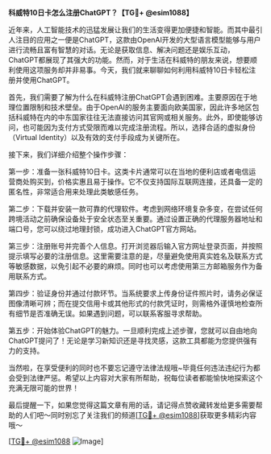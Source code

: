 **科威特10日卡怎么注册ChatGPT？【TG💪+ @esim1088】**

近年来，人工智能技术的迅猛发展让我们的生活变得更加便捷和智能。而其中最引人注目的应用之一便是ChatGPT，这款由OpenAI开发的大型语言模型能够与用户进行流畅且富有智慧的对话。无论是获取信息、解决问题还是娱乐互动，ChatGPT都展现了其强大的功能。然而，对于生活在科威特的朋友来说，想要顺利使用这项服务却并非易事。今天，我们就来聊聊如何利用科威特10日卡轻松注册并使用ChatGPT。

首先，我们需要了解为什么在科威特注册ChatGPT会遇到困难。主要原因在于地理位置限制和技术壁垒。由于OpenAI的服务主要面向欧美国家，因此许多地区包括科威特在内的中东国家往往无法直接访问其官网或相关服务。此外，即使能够访问，也可能因为支付方式受限而难以完成注册流程。所以，选择合适的虚拟身份（Virtual Identity）以及有效的支付手段成为关键所在。

接下来，我们详细介绍整个操作步骤：

第一步：准备一张科威特10日卡。这类卡片通常可以在当地的便利店或者电信运营商处购买到，价格实惠且易于操作。它不仅支持国际互联网连接，还具备一定的匿名性，非常适合用来处理此类敏感任务。

第二步：下载并安装一款可靠的代理软件。考虑到网络环境复杂多变，在尝试任何跨境活动之前确保设备处于安全状态至关重要。通过设置正确的代理服务器地址和端口号，您可以绕过地理封锁，成功进入ChatGPT官方网站。

第三步：注册账号并完善个人信息。打开浏览器后输入官方网址登录页面，并按照提示填写必要的注册信息。这里需要注意的是，尽量避免使用真实姓名及联系方式等敏感数据，以免引起不必要的麻烦。同时也可以考虑使用第三方邮箱服务作为备用联系方式。

第四步：验证身份并通过付款环节。当系统要求上传身份证件照片时，请务必保证图像清晰可辨；而在提交信用卡或其他形式的付款凭证时，则需格外谨慎地检查所有细节是否准确无误。如果遇到问题，可以联系客服寻求帮助。

第五步：开始体验ChatGPT的魅力。一旦顺利完成上述步骤，您就可以自由地向ChatGPT提问了！无论是学习新知识还是寻找灵感，这款工具都能为您提供强有力的支持。

当然啦，在享受便利的同时也不要忘记遵守法律法规哦~毕竟任何违法违纪行为都会受到法律严惩。希望以上内容对大家有所帮助，祝每位读者都能愉快地探索这个充满无限可能的世界！

最后提醒一下，如果您觉得这篇文章有用的话，请记得点赞收藏转发给更多需要帮助的人们吧～同时别忘了关注我们的频道[[TG💪+ @esim1088](https://t.me/s/esim1088)]获取更多精彩内容哦～

[[TG💪+ @esim1088](https://t.me/s/esim1088) ![Image](https://i.postimg.cc/4NQfJmqS/Snipaste-2025-05-13-00-14-12.png)]